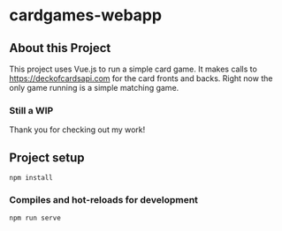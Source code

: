 # cardgames-webapp

## About this Project
This project uses Vue.js to run a simple card game. It makes calls to https://deckofcardsapi.com for the card fronts and backs. Right now the only game running is a simple matching game.

### Still a WIP
Thank you for checking out my work! 


## Project setup
```
npm install
```

### Compiles and hot-reloads for development
```
npm run serve
```


